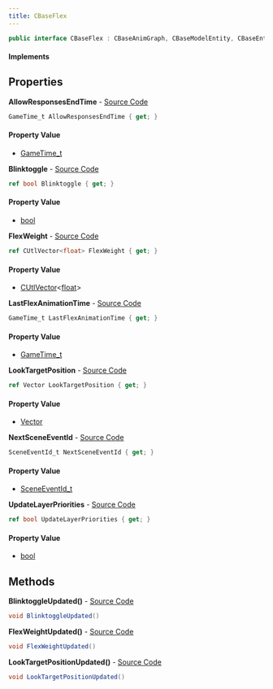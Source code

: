 ```yaml
---
title: CBaseFlex
---
```


```csharp
public interface CBaseFlex : CBaseAnimGraph, CBaseModelEntity, CBaseEntity, CEntityInstance, ISchemaClass<CEntityInstance>, ISchemaClass<CBaseEntity>, ISchemaClass<CBaseModelEntity>, ISchemaClass<CBaseAnimGraph>, ISchemaClass<CBaseFlex>, ISchemaField, ISchemaClass, INativeHandle
```

#### Implements

## Properties

**AllowResponsesEndTime** - [Source Code](https://github.com/swiftly-solution/swiftlys2/blob/main/managed/src/SwiftlyS2.Generated/Schemas/Interfaces/CBaseFlex.cs#L22)

```csharp
GameTime_t AllowResponsesEndTime { get; }
```

#### Property Value

- [GameTime_t](/docs/api/shared/schemadefinitions/gametime_t)

**Blinktoggle** - [Source Code](https://github.com/swiftly-solution/swiftlys2/blob/main/managed/src/SwiftlyS2.Generated/Schemas/Interfaces/CBaseFlex.cs#L20)

```csharp
ref bool Blinktoggle { get; }
```

#### Property Value

- [bool](https://learn.microsoft.com/dotnet/api/system.boolean)

**FlexWeight** - [Source Code](https://github.com/swiftly-solution/swiftlys2/blob/main/managed/src/SwiftlyS2.Generated/Schemas/Interfaces/CBaseFlex.cs#L16)

```csharp
ref CUtlVector<float> FlexWeight { get; }
```

#### Property Value

- [CUtlVector](/docs/api/shared/natives/cutlvector-1)<[float](https://learn.microsoft.com/dotnet/api/system.single)>

**LastFlexAnimationTime** - [Source Code](https://github.com/swiftly-solution/swiftlys2/blob/main/managed/src/SwiftlyS2.Generated/Schemas/Interfaces/CBaseFlex.cs#L24)

```csharp
GameTime_t LastFlexAnimationTime { get; }
```

#### Property Value

- [GameTime_t](/docs/api/shared/schemadefinitions/gametime_t)

**LookTargetPosition** - [Source Code](https://github.com/swiftly-solution/swiftlys2/blob/main/managed/src/SwiftlyS2.Generated/Schemas/Interfaces/CBaseFlex.cs#L18)

```csharp
ref Vector LookTargetPosition { get; }
```

#### Property Value

- [Vector](/docs/api/shared/natives/vector)

**NextSceneEventId** - [Source Code](https://github.com/swiftly-solution/swiftlys2/blob/main/managed/src/SwiftlyS2.Generated/Schemas/Interfaces/CBaseFlex.cs#L26)

```csharp
SceneEventId_t NextSceneEventId { get; }
```

#### Property Value

- [SceneEventId_t](/docs/api/shared/schemadefinitions/sceneeventid_t)

**UpdateLayerPriorities** - [Source Code](https://github.com/swiftly-solution/swiftlys2/blob/main/managed/src/SwiftlyS2.Generated/Schemas/Interfaces/CBaseFlex.cs#L28)

```csharp
ref bool UpdateLayerPriorities { get; }
```

#### Property Value

- [bool](https://learn.microsoft.com/dotnet/api/system.boolean)

## Methods

**BlinktoggleUpdated()** - [Source Code](https://github.com/swiftly-solution/swiftlys2/blob/main/managed/src/SwiftlyS2.Generated/Schemas/Interfaces/CBaseFlex.cs#L32)

```csharp
void BlinktoggleUpdated()
```

**FlexWeightUpdated()** - [Source Code](https://github.com/swiftly-solution/swiftlys2/blob/main/managed/src/SwiftlyS2.Generated/Schemas/Interfaces/CBaseFlex.cs#L30)

```csharp
void FlexWeightUpdated()
```

**LookTargetPositionUpdated()** - [Source Code](https://github.com/swiftly-solution/swiftlys2/blob/main/managed/src/SwiftlyS2.Generated/Schemas/Interfaces/CBaseFlex.cs#L31)

```csharp
void LookTargetPositionUpdated()
```

